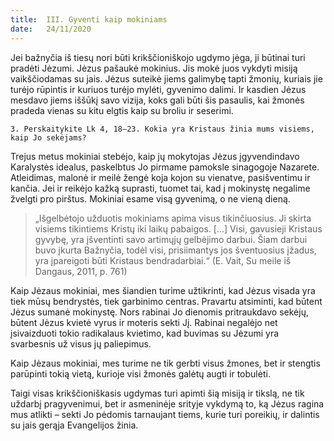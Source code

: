 ```yaml
---
title:  III. Gyventi kaip mokiniams
date:   24/11/2020
---
```


Jei bažnyčia iš tiesų nori būti krikščioniškojo ugdymo jėga, ji būtinai turi pradėti Jėzumi. Jėzus pašaukė mokinius. Jis mokė juos vykdyti misiją vaikščiodamas su jais. Jėzus suteikė jiems galimybę tapti žmonių, kuriais jie turėjo rūpintis ir kuriuos turėjo mylėti, gyvenimo dalimi. Ir kasdien Jėzus mesdavo jiems iššūkį savo vizija, koks gali būti šis pasaulis, kai žmonės pradeda vienas su kitu elgtis kaip su broliu ir seserimi.

`3. Perskaitykite Lk 4, 18–23. Kokia yra Kristaus žinia mums visiems, kaip Jo sekėjams?`
														
Trejus metus mokiniai stebėjo, kaip jų mokytojas Jėzus įgyvendindavo Karalystės idealus, paskelbtus Jo pirmame pamoksle sinagogoje Nazarete. Atleidimas, malonė ir meilė žengė koja kojon su vienatve, pasišventimu ir kančia. Jei ir reikėjo kažką suprasti, tuomet tai, kad į mokinystę negalime žvelgti pro pirštus. Mokiniai esame visą gyvenimą, o ne vieną dieną.

> <p></p>
> „Išgelbėtojo užduotis mokiniams apima visus tikinčiuosius. Ji skirta visiems tikintiems Kristų iki laikų pabaigos. [...] Visi, gavusieji Kristaus gyvybę, yra įšventinti savo artimųjų gelbėjimo darbui. Šiam darbui buvo įkurta Bažnyčia, todėl visi, prisiimantys jos šventuosius įžadus, yra įpareigoti būti Kristaus bendradarbiai.“ (E. Vait, Su meile iš Dangaus, 2011, p. 761)

Kaip Jėzaus mokiniai, mes šiandien turime užtikrinti, kad Jėzus visada yra tiek mūsų bendrystės, tiek garbinimo centras. Pravartu atsiminti, kad būtent Jėzus sumanė mokinystę. Nors rabinai Jo dienomis pritraukdavo sekėjų, būtent Jėzus kvietė vyrus ir moteris sekti Jį. Rabinai negalėjo net įsivaizduoti tokio radikalaus kvietimo, kad buvimas su Jėzumi yra svarbesnis už visus jų paliepimus.

Kaip Jėzaus mokiniai, mes turime ne tik gerbti visus žmones, bet ir stengtis parūpinti tokią vietą, kurioje visi žmonės galėtų augti ir tobulėti.

Taigi visas krikščioniškasis ugdymas turi apimti šią misiją ir tikslą, ne tik uždarbį pragyvenimui, bet ir asmeninėje srityje vykdymą to, ką Jėzus ragina mus atlikti – sekti Jo pėdomis tarnaujant tiems, kurie turi poreikių, ir dalintis su jais gerąja Evangelijos žinia.